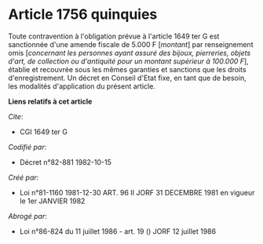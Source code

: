 # Article 1756 quinquies

Toute contravention à l'obligation prévue à l'article 1649 ter G est sanctionnée d'une amende fiscale de 5.000 F [*montant*]
par renseignement omis [*concernant les personnes ayant assuré des bijoux, pierreries, objets d'art, de collection ou
d'antiquité pour un montant supérieur à 100.000 F*], établie et recouvrée sous les mêmes garanties et sanctions que les
droits d'enregistrement. Un décret en Conseil d'Etat fixe, en tant que de besoin, les modalités d'application du présent
article.

**Liens relatifs à cet article**

_Cite_:

  - CGI 1649 ter G

_Codifié par_:

  - Décret n°82-881 1982-10-15

_Créé par_:

  - Loi n°81-1160 1981-12-30 ART. 96 II JORF 31 DECEMBRE 1981 en vigueur le 1er JANVIER 1982

_Abrogé par_:

  - Loi n°86-824 du 11 juillet 1986 - art. 19 () JORF 12 juillet 1986
